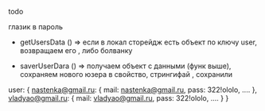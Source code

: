 todo

глазик в пароль

- getUsersData () => если в локал сторейдж есть объект по ключу user, возвращаем его , либо болванку

- saverUserDara () => получаем объект с данными (функ выше), сохраняем нового юзера в свойство, стрингифай , сохранили

user: {
nastenka@gmail.ru: {
mail: nastenka@gmail.ru,
pass: 322!ololo,
....
},
vladyao@gmail.ru: {
mail: vladyao@gmail.ru,
pass: 322!ololo,
....
}
}
